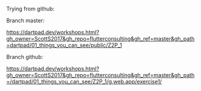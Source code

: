 Trying from github:

Branch master:

https://dartpad.dev/workshops.html?gh_owner=ScottS2017&gh_repo=flutterconsulting&gh_ref=master&gh_path=dartpad/01_things_you_can_see/public/Z2P_1

Branch github:

https://dartpad.dev/workshops.html?gh_owner=ScottS2017&gh_repo=flutterconsulting&gh_ref=master&gh_path=/dartpad/01_things_you_can_see/Z2P_1/g.web.app/exercise1/